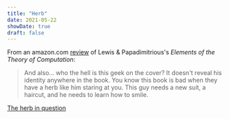 ```yaml
---
title: "Herb"
date: 2021-05-22
showDate: true
draft: false
---
```


From an amazon.com [review](https://www.amazon.com/gp/customer-reviews/R3785IO9T49LAZ/) of Lewis & Papadimitrious's *Elements of the Theory of Computation*:
> And also... who the hell is this geek on the cover? It doesn't reveal his identity anywhere in the book. You know this book is bad when they have a herb like him staring at you. This guy needs a new suit, a haircut, and he needs to learn how to smile.

[The herb in question](/flotsam/img/turing-herb.jpeg "yes, it's Alan Turing")